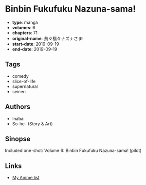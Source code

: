 # Binbin Fukufuku Nazuna-sama!

-   **type**: manga
-   **volumes**: 6
-   **chapters**: 71
-   **original-name**: 貧々福々ナズナさま!
-   **start-date**: 2019-09-19
-   **end-date**: 2019-09-19

## Tags

-   comedy
-   slice-of-life
-   supernatural
-   seinen

## Authors

-   Inaba
-   So-he- (Story & Art)

## Sinopse

Included one-shot:
Volume 6: Binbin Fukufuku Nazuna-sama! (pilot)

## Links

-   [My Anime list](https://myanimelist.net/manga/122860/Binbin_Fukufuku_Nazuna-sama)
